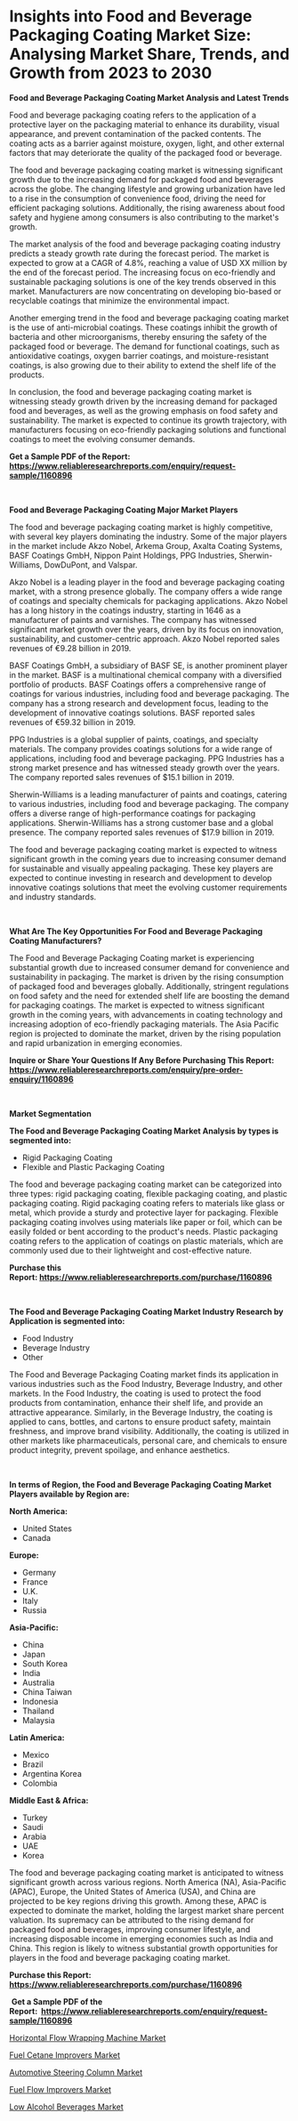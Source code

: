 <p><h1>Insights into Food and Beverage Packaging Coating Market Size: Analysing Market Share, Trends, and Growth from 2023 to 2030</h1></p><p><strong>Food and Beverage Packaging Coating Market Analysis and Latest Trends</strong></p>
<p><p>Food and beverage packaging coating refers to the application of a protective layer on the packaging material to enhance its durability, visual appearance, and prevent contamination of the packed contents. The coating acts as a barrier against moisture, oxygen, light, and other external factors that may deteriorate the quality of the packaged food or beverage.</p><p>The food and beverage packaging coating market is witnessing significant growth due to the increasing demand for packaged food and beverages across the globe. The changing lifestyle and growing urbanization have led to a rise in the consumption of convenience food, driving the need for efficient packaging solutions. Additionally, the rising awareness about food safety and hygiene among consumers is also contributing to the market's growth.</p><p>The market analysis of the food and beverage packaging coating industry predicts a steady growth rate during the forecast period. The market is expected to grow at a CAGR of 4.8%, reaching a value of USD XX million by the end of the forecast period. The increasing focus on eco-friendly and sustainable packaging solutions is one of the key trends observed in this market. Manufacturers are now concentrating on developing bio-based or recyclable coatings that minimize the environmental impact.</p><p>Another emerging trend in the food and beverage packaging coating market is the use of anti-microbial coatings. These coatings inhibit the growth of bacteria and other microorganisms, thereby ensuring the safety of the packaged food or beverage. The demand for functional coatings, such as antioxidative coatings, oxygen barrier coatings, and moisture-resistant coatings, is also growing due to their ability to extend the shelf life of the products.</p><p>In conclusion, the food and beverage packaging coating market is witnessing steady growth driven by the increasing demand for packaged food and beverages, as well as the growing emphasis on food safety and sustainability. The market is expected to continue its growth trajectory, with manufacturers focusing on eco-friendly packaging solutions and functional coatings to meet the evolving consumer demands.</p></p>
<p><strong>Get a Sample PDF of the Report:&nbsp; <a href="https://www.reliableresearchreports.com/enquiry/request-sample/1160896">https://www.reliableresearchreports.com/enquiry/request-sample/1160896</a></strong></p>
<p>&nbsp;</p>
<p><strong>Food and Beverage Packaging Coating Major Market Players</strong></p>
<p><p>The food and beverage packaging coating market is highly competitive, with several key players dominating the industry. Some of the major players in the market include Akzo Nobel, Arkema Group, Axalta Coating Systems, BASF Coatings GmbH, Nippon Paint Holdings, PPG Industries, Sherwin-Williams, DowDuPont, and Valspar. </p><p>Akzo Nobel is a leading player in the food and beverage packaging coating market, with a strong presence globally. The company offers a wide range of coatings and specialty chemicals for packaging applications. Akzo Nobel has a long history in the coatings industry, starting in 1646 as a manufacturer of paints and varnishes. The company has witnessed significant market growth over the years, driven by its focus on innovation, sustainability, and customer-centric approach. Akzo Nobel reported sales revenues of €9.28 billion in 2019.</p><p>BASF Coatings GmbH, a subsidiary of BASF SE, is another prominent player in the market. BASF is a multinational chemical company with a diversified portfolio of products. BASF Coatings offers a comprehensive range of coatings for various industries, including food and beverage packaging. The company has a strong research and development focus, leading to the development of innovative coatings solutions. BASF reported sales revenues of €59.32 billion in 2019.</p><p>PPG Industries is a global supplier of paints, coatings, and specialty materials. The company provides coatings solutions for a wide range of applications, including food and beverage packaging. PPG Industries has a strong market presence and has witnessed steady growth over the years. The company reported sales revenues of $15.1 billion in 2019.</p><p>Sherwin-Williams is a leading manufacturer of paints and coatings, catering to various industries, including food and beverage packaging. The company offers a diverse range of high-performance coatings for packaging applications. Sherwin-Williams has a strong customer base and a global presence. The company reported sales revenues of $17.9 billion in 2019.</p><p>The food and beverage packaging coating market is expected to witness significant growth in the coming years due to increasing consumer demand for sustainable and visually appealing packaging. These key players are expected to continue investing in research and development to develop innovative coatings solutions that meet the evolving customer requirements and industry standards.</p></p>
<p>&nbsp;</p>
<p><strong>What Are The Key Opportunities For Food and Beverage Packaging Coating Manufacturers?</strong></p>
<p><p>The Food and Beverage Packaging Coating market is experiencing substantial growth due to increased consumer demand for convenience and sustainability in packaging. The market is driven by the rising consumption of packaged food and beverages globally. Additionally, stringent regulations on food safety and the need for extended shelf life are boosting the demand for packaging coatings. The market is expected to witness significant growth in the coming years, with advancements in coating technology and increasing adoption of eco-friendly packaging materials. The Asia Pacific region is projected to dominate the market, driven by the rising population and rapid urbanization in emerging economies.</p></p>
<p><strong>Inquire or Share Your Questions If Any Before Purchasing This Report: <a href="https://www.reliableresearchreports.com/enquiry/pre-order-enquiry/1160896">https://www.reliableresearchreports.com/enquiry/pre-order-enquiry/1160896</a></strong></p>
<p>&nbsp;</p>
<p><strong>Market Segmentation</strong></p>
<p><strong>The Food and Beverage Packaging Coating Market Analysis by types is segmented into:</strong></p>
<p><ul><li>Rigid Packaging Coating</li><li>Flexible and Plastic Packaging Coating</li></ul></p>
<p><p>The food and beverage packaging coating market can be categorized into three types: rigid packaging coating, flexible packaging coating, and plastic packaging coating. Rigid packaging coating refers to materials like glass or metal, which provide a sturdy and protective layer for packaging. Flexible packaging coating involves using materials like paper or foil, which can be easily folded or bent according to the product's needs. Plastic packaging coating refers to the application of coatings on plastic materials, which are commonly used due to their lightweight and cost-effective nature.</p></p>
<p><strong>Purchase this Report:&nbsp;<a href="https://www.reliableresearchreports.com/purchase/1160896">https://www.reliableresearchreports.com/purchase/1160896</a></strong></p>
<p>&nbsp;</p>
<p><strong>The Food and Beverage Packaging Coating Market Industry Research by Application is segmented into:</strong></p>
<p><ul><li>Food Industry</li><li>Beverage Industry</li><li>Other</li></ul></p>
<p><p>The Food and Beverage Packaging Coating market finds its application in various industries such as the Food Industry, Beverage Industry, and other markets. In the Food Industry, the coating is used to protect the food products from contamination, enhance their shelf life, and provide an attractive appearance. Similarly, in the Beverage Industry, the coating is applied to cans, bottles, and cartons to ensure product safety, maintain freshness, and improve brand visibility. Additionally, the coating is utilized in other markets like pharmaceuticals, personal care, and chemicals to ensure product integrity, prevent spoilage, and enhance aesthetics.</p></p>
<p>&nbsp;</p>
<p><strong>In terms of Region, the Food and Beverage Packaging Coating Market Players available by Region are:</strong></p>
<p>
    <p> <strong> North America: </strong>
        <ul>
            <li>United States</li>
            <li>Canada</li>
        </ul>
        </p> 
    <p> <strong> Europe: </strong>
        <ul>
            <li>Germany</li>
            <li>France</li>
            <li>U.K.</li>
            <li>Italy</li>
            <li>Russia</li>
        </ul>
        </p> 
    <p> <strong> Asia-Pacific: </strong>
        <ul>
            <li>China</li>
            <li>Japan</li>
            <li>South Korea</li>
            <li>India</li>
            <li>Australia</li>
            <li>China Taiwan</li>
            <li>Indonesia</li>
            <li>Thailand</li>
            <li>Malaysia</li>
        </ul>
        </p> 
    <p> <strong> Latin America: </strong>
        <ul>
            <li>Mexico</li>
            <li>Brazil</li>
            <li>Argentina Korea</li>
            <li>Colombia</li>
        </ul>
        </p> 
    <p> <strong> Middle East & Africa: </strong>
        <ul>
            <li>Turkey</li>
            <li>Saudi</li>
            <li>Arabia</li>
            <li>UAE</li>
            <li>Korea</li>
        </ul>
    </p>
    </p>
<p><p>The food and beverage packaging coating market is anticipated to witness significant growth across various regions. North America (NA), Asia-Pacific (APAC), Europe, the United States of America (USA), and China are projected to be key regions driving this growth. Among these, APAC is expected to dominate the market, holding the largest market share percent valuation. Its supremacy can be attributed to the rising demand for packaged food and beverages, improving consumer lifestyle, and increasing disposable income in emerging economies such as India and China. This region is likely to witness substantial growth opportunities for players in the food and beverage packaging coating market.</p></p>
<p><strong>Purchase this Report: <a href="https://www.reliableresearchreports.com/purchase/1160896">https://www.reliableresearchreports.com/purchase/1160896</a></strong></p>
<p>&nbsp;<strong>Get a Sample PDF of the Report:&nbsp;&nbsp;<a href="https://www.reliableresearchreports.com/enquiry/request-sample/1160896">https://www.reliableresearchreports.com/enquiry/request-sample/1160896</a></strong></p>
<p><strong></strong></p>
<p><p><a href="https://medium.com/@trystanward/horizontal-flow-wrapping-machine-market-size-growth-forecast-2023-2030-941c5df66a7c">Horizontal Flow Wrapping Machine Market</a></p><p><a href="https://github.com/Chiragrp26/Market-Research-Report-List-1/blob/main/fuel-cetane-improvers-market.md">Fuel Cetane Improvers Market</a></p><p><a href="https://medium.com/@boydsmitham726/automotive-steering-column-market-size-growth-forecast-2023-2030-d692f6f172ba">Automotive Steering Column Market</a></p><p><a href="https://github.com/santosh758595/Market-Research-Report-List-1/blob/main/fuel-flow-improvers-market.md">Fuel Flow Improvers Market</a></p><p><a href="https://www.linkedin.com/pulse/low-alcohol-beverages-market-challenges-opportunities-h53oe/">Low Alcohol Beverages Market</a></p></p>